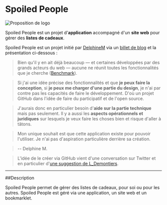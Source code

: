 Spoiled People
=============

![Proposition de logo](http://nissone.com/spoiled-people/logo001.jpg)

[Benchmark]: https://docs.google.com/spreadsheet/ccc?key=0AmBnkP3szp3MdEZWT0RZaWRtZnNuekhaWl9ZTjhXaHc&usp=sharing
[une suggestion de L_Demontiers]: https://twitter.com/L_Demontiers/status/395076897429676032
[Détail des fonctionnalités]: https://github.com/DelphineM/SpoiledPeople/blob/master/Conception/liste-des-fonctionnalites.md
[DelphineM]: https://github.com/DelphineM "Profil GitHub de DelphineM"
[billet de blog]: http://articles.nissone.com/2013/11/projet-liste-cadeaux-github/ "Projet de liste cadeaux sur GitHub"

Spoiled People est un projet d'**application** accompagné d'un **site web** pour gérer des **listes de cadeaux**.

Spoiled People est un projet initié par [DelphineM][] via un [billet de blog][] et la présentation ci-dessous :

> Bien qu'il y en ait déjà beaucoup — et certaines développées par des grands acteurs du web — aucune ne réunit toutes les fonctionnalités que je cherche ([Benchmark][]).

> Si j'ai une idée précise des fonctionnalités et que **je peux faire la conception**, si **je peux me charger d'une partie du design**, je n'ai par contre pas les capacités de faire le développement. D'où un projet GitHub dans l'idée de faire du participatif et de l'open source.

> J'aurais donc en particulier besoin d'**aide sur la partie technique** mais pas seulement. Il y a aussi les **aspects opérationnels et juridiques** sur lesquels je veux faire les choses bien et risque d'aller à tâtons.

> Mon unique souhait est que cette application existe pour pouvoir l'utiliser. Je n'ai pas d'aspiration particulière derrière sa création.

> -- Delphine M.

> L'idée de le créer via GitHub vient d'une conversation sur Twitter et en particulier d'[une suggestion de L_Demontiers][].

___


##Description

Spoiled People permet de gérer des listes de cadeaux, pour soi ou pour les autres.
Spoiled People est géré via une application, un site web et un bookmarklet.

